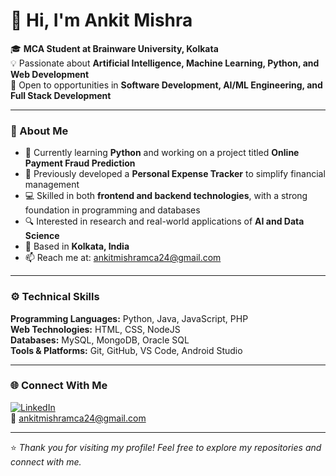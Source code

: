 # 👋 Hi, I'm Ankit Mishra

🎓 **MCA Student at Brainware University, Kolkata**  
💡 Passionate about **Artificial Intelligence, Machine Learning, Python, and Web Development**  
💼 Open to opportunities in **Software Development, AI/ML Engineering, and Full Stack Development**

---

### 🧠 About Me

- 🌱 Currently learning **Python** and working on a project titled **Online Payment Fraud Prediction**  
- 🧩 Previously developed a **Personal Expense Tracker** to simplify financial management  
- 💻 Skilled in both **frontend and backend technologies**, with a strong foundation in programming and databases  
- 🔍 Interested in research and real-world applications of **AI and Data Science**  
- 📍 Based in **Kolkata, India**  
- 📫 Reach me at: [ankitmishramca24@gmail.com](mailto:ankitmishramca24@gmail.com)

---

### ⚙️ Technical Skills

**Programming Languages:** Python, Java, JavaScript, PHP  
**Web Technologies:** HTML, CSS, NodeJS  
**Databases:** MySQL, MongoDB, Oracle SQL  
**Tools & Platforms:** Git, GitHub, VS Code, Android Studio  

---

### 🌐 Connect With Me

[![LinkedIn](https://img.shields.io/badge/LinkedIn-0077B5?style=for-the-badge&logo=linkedin&logoColor=white)](https://www.linkedin.com/in/ankit-mishra-637547388)  
📧 [ankitmishramca24@gmail.com](mailto:ankitmishramca24@gmail.com)

---

⭐️ *Thank you for visiting my profile! Feel free to explore my repositories and connect with me.*
